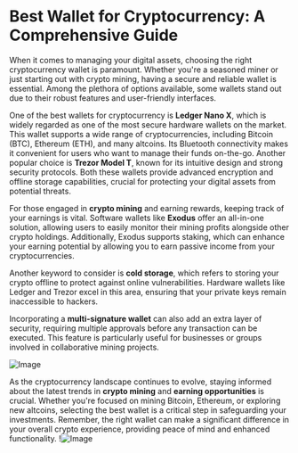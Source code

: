 # Best Wallet for Cryptocurrency: A Comprehensive Guide

When it comes to managing your digital assets, choosing the right cryptocurrency wallet is paramount. Whether you're a seasoned miner or just starting out with crypto mining, having a secure and reliable wallet is essential. Among the plethora of options available, some wallets stand out due to their robust features and user-friendly interfaces.

One of the best wallets for cryptocurrency is **Ledger Nano X**, which is widely regarded as one of the most secure hardware wallets on the market. This wallet supports a wide range of cryptocurrencies, including Bitcoin (BTC), Ethereum (ETH), and many altcoins. Its Bluetooth connectivity makes it convenient for users who want to manage their funds on-the-go. Another popular choice is **Trezor Model T**, known for its intuitive design and strong security protocols. Both these wallets provide advanced encryption and offline storage capabilities, crucial for protecting your digital assets from potential threats.

For those engaged in **crypto mining** and earning rewards, keeping track of your earnings is vital. Software wallets like **Exodus** offer an all-in-one solution, allowing users to easily monitor their mining profits alongside other crypto holdings. Additionally, Exodus supports staking, which can enhance your earning potential by allowing you to earn passive income from your cryptocurrencies.

Another keyword to consider is **cold storage**, which refers to storing your crypto offline to protect against online vulnerabilities. Hardware wallets like Ledger and Trezor excel in this area, ensuring that your private keys remain inaccessible to hackers. 

Incorporating a **multi-signature wallet** can also add an extra layer of security, requiring multiple approvals before any transaction can be executed. This feature is particularly useful for businesses or groups involved in collaborative mining projects.

![Image](https://github.com/user-attachments/assets/057c907c-805e-4310-a052-f5031067f3de)

As the cryptocurrency landscape continues to evolve, staying informed about the latest trends in **crypto mining** and **earning opportunities** is crucial. Whether you're focused on mining Bitcoin, Ethereum, or exploring new altcoins, selecting the best wallet is a critical step in safeguarding your investments. Remember, the right wallet can make a significant difference in your overall crypto experience, providing peace of mind and enhanced functionality. !![Image](https://github.com/user-attachments/assets/057c907c-805e-4310-a052-f5031067f3de)